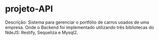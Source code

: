 # projeto-API

Descrição:
Sistema para gerenciar o portfólio de carros usados de uma empresa. Onde o Backend foi implementado utilizando três bibliotecas do NdeJS: Restify, Sequeliza e Mysql2.
